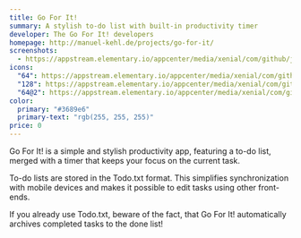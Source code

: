 ```yaml
---
title: Go For It!
summary: A stylish to-do list with built-in productivity timer
developer: The Go For It! developers
homepage: http://manuel-kehl.de/projects/go-for-it/
screenshots:
  - https://appstream.elementary.io/appcenter/media/xenial/com/github/jmoerman.go-for-it.desktop/4A4530968094A09D39610759D156F8D4/screenshots/image-1_orig.png
icons:
  "64": https://appstream.elementary.io/appcenter/media/xenial/com/github/jmoerman.go-for-it.desktop/4A4530968094A09D39610759D156F8D4/icons/64x64/com.github.jmoerman.go-for-it_com.github.jmoerman.go-for-it.png
  "128": https://appstream.elementary.io/appcenter/media/xenial/com/github/jmoerman.go-for-it.desktop/4A4530968094A09D39610759D156F8D4/icons/128x128/com.github.jmoerman.go-for-it_com.github.jmoerman.go-for-it.png
  "64@2": https://appstream.elementary.io/appcenter/media/xenial/com/github/jmoerman.go-for-it.desktop/4A4530968094A09D39610759D156F8D4/icons/64x64@2/com.github.jmoerman.go-for-it_com.github.jmoerman.go-for-it.png
color:
  primary: "#3689e6"
  primary-text: "rgb(255, 255, 255)"
price: 0
---
```


<p>Go For It! is a simple and stylish productivity app, featuring a to-do list, merged with a timer that keeps your focus on the current task.</p>
<p>To-do lists are stored in the Todo.txt format. This simplifies synchronization with mobile devices and makes it possible to edit tasks using other front-ends.</p>
<p>If you already use Todo.txt, beware of the fact, that Go For It! automatically archives completed tasks to the done list!</p>